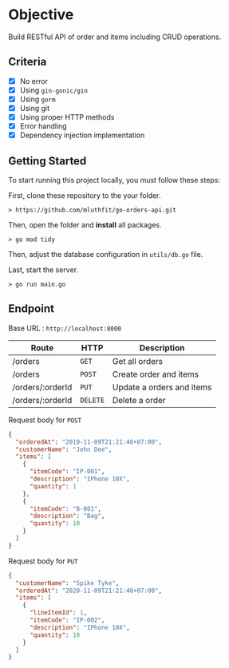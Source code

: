 # Objective

Build RESTful API of order and items including CRUD operations.

## Criteria

- [x] No error
- [x] Using `gin-gonic/gin`
- [x] Using `gorm`
- [x] Using git
- [x] Using proper HTTP methods
- [x] Error handling
- [x] Dependency injection implementation

## Getting Started

To start running this project locally, you must follow these steps:

First, clone these repository to the your folder.

```
> https://github.com/mluthfit/go-orders-api.git
```

Then, open the folder and **install** all packages.

```
> go mod tidy
```

Then, adjust the database configuration in `utils/db.go` file.

Last, start the server.

```
> go run main.go
```

## Endpoint

Base URL : `http://localhost:8000`

| Route            | HTTP     | Description               |
| ---------------- | -------- | ------------------------- |
| /orders          | `GET`    | Get all orders            |
| /orders          | `POST`   | Create order and items    |
| /orders/:orderId | `PUT`    | Update a orders and items |
| /orders/:orderId | `DELETE` | Delete a order            |

Request body for `POST`

```json
{
  "orderedAt": "2019-11-09T21:21:46+07:00",
  "customerName": "John Doe",
  "items": [
    {
      "itemCode": "IP-001",
      "description": "IPhone 10X",
      "quantity": 1
    },
    {
      "itemCode": "B-001",
      "description": "Bag",
      "quantity": 10
    }
  ]
}
```

Request body for `PUT`

```json
{
  "customerName": "Spike Tyke",
  "orderedAt": "2020-11-09T21:21:46+07:00",
  "items": [
    {
      "lineItemId": 1,
      "itemCode": "IP-002",
      "description": "IPhone 10X",
      "quantity": 10
    }
  ]
}
```
